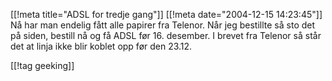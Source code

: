 [[!meta  title="ADSL for tredje gang"]]
[[!meta  date="2004-12-15 14:23:45"]]
Nå har man endelig fått alle papirer fra Telenor. Når jeg bestillte så sto det på siden, bestill nå og få ADSL før 16. desember. I brevet fra Telenor så står det at linja ikke blir koblet opp før den 23.12.

[[!tag  geeking]]